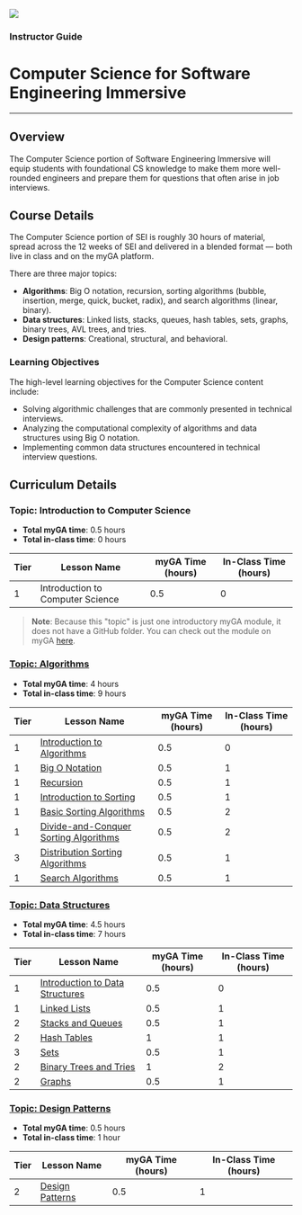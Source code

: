 ![](https://ga-dash.s3.amazonaws.com/production/assets/logo-9f88ae6c9c3871690e33280fcf557f33.png) 

### Instructor Guide
# Computer Science for Software Engineering Immersive

---

## Overview
The Computer Science portion of Software Engineering Immersive will equip students with foundational CS knowledge to make them more well-rounded engineers and prepare them for questions that often arise in job interviews.



## Course Details
The Computer Science portion of SEI is roughly 30 hours of material, spread across the 12 weeks of SEI and delivered in a blended format — both live in class and on the myGA platform.

There are three major topics:
* **Algorithms**: Big O notation, recursion, sorting algorithms (bubble, insertion, merge, quick, bucket, radix), and search algorithms (linear, binary).
* **Data structures**: Linked lists, stacks, queues, hash tables, sets, graphs, binary trees, AVL trees, and tries.
* **Design patterns**: Creational, structural, and behavioral.

### Learning Objectives
The high-level learning objectives for the Computer Science content include:
- Solving algorithmic challenges that are commonly presented in technical interviews.
- Analyzing the computational complexity of algorithms and data structures using Big O notation.
- Implementing common data structures encountered in technical interview questions.


## Curriculum Details

### Topic: Introduction to Computer Science
* **Total myGA time**: 0.5 hours
* **Total in-class time**: 0 hours

| Tier | Lesson Name | myGA Time (hours) | In-Class Time (hours) | 
|---|---|---|---|
| 1 | Introduction to Computer Science | 0.5 | 0 |

> **Note**: Because this "topic" is just one introductory myGA module, it does not have a GitHub folder. You can check out the module on myGA [here](https://my.generalassemb.ly/assignments/872d1b14-5fb2-4f50-9f13-74cadc8bada5).

### [Topic: Algorithms](https://git.generalassemb.ly/software-engineering-immersive/SEI-Course-Materials/tree/master/6_computer-science-materials/algorithms)
* **Total myGA time**: 4 hours
* **Total in-class time**: 9 hours

| Tier | Lesson Name | myGA Time (hours) | In-Class Time (hours) | 
|---|---|---|---|
| 1 | [Introduction to Algorithms](https://git.generalassemb.ly/software-engineering-immersive/SEI-Course-Materials/tree/master/6_computer-science-materials/algorithms) | 0.5 | 0 | 
| 1 | [Big O Notation](https://git.generalassemb.ly/software-engineering-immersive/SEI-Course-Materials/tree/master/6_computer-science-materials/algorithms/big-o-notation) | 0.5 | 1 | 
| 1 | [Recursion](https://git.generalassemb.ly/software-engineering-immersive/SEI-Course-Materials/tree/master/6_computer-science-materials/algorithms/recursion) | 0.5 | 1 | 
| 1 | [Introduction to Sorting](https://git.generalassemb.ly/software-engineering-immersive/SEI-Course-Materials/tree/master/6_computer-science-materials/algorithms/intro-to-sorting) | 0.5 | 1 | 
| 1 | [Basic Sorting Algorithms](https://git.generalassemb.ly/software-engineering-immersive/SEI-Course-Materials/tree/master/6_computer-science-materials/algorithms/basic-sorts) | 0.5 | 2 | 
| 1 | [Divide-and-Conquer Sorting Algorithms](https://git.generalassemb.ly/software-engineering-immersive/SEI-Course-Materials/tree/master/6_computer-science-materials/algorithms/divide-and-conquer-sorts) | 0.5 | 2 | 
| 3 | [Distribution Sorting Algorithms](https://git.generalassemb.ly/software-engineering-immersive/SEI-Course-Materials/tree/master/6_computer-science-materials/algorithms/distribution-sorts) | 0.5 | 1 | 
| 1 | [Search Algorithms](https://git.generalassemb.ly/software-engineering-immersive/SEI-Course-Materials/tree/master/6_computer-science-materials/algorithms/search-algorithms) | 0.5 | 1 | 

### [Topic: Data Structures](https://git.generalassemb.ly/software-engineering-immersive/SEI-Course-Materials/tree/master/6_computer-science-materials/data-structures)
* **Total myGA time**: 4.5 hours
* **Total in-class time**: 7 hours

| Tier | Lesson Name | myGA Time (hours) | In-Class Time (hours) | 
|---|---|---|---|
| 1 | [Introduction to Data Structures](https://git.generalassemb.ly/software-engineering-immersive/SEI-Course-Materials/tree/master/6_computer-science-materials/data-structures) | 0.5 | 0 | 
| 1 | [Linked Lists](https://git.generalassemb.ly/software-engineering-immersive/SEI-Course-Materials/tree/master/6_computer-science-materials/data-structures/linked-lists) | 0.5 | 1 | 
| 2 | [Stacks and Queues](https://git.generalassemb.ly/software-engineering-immersive/SEI-Course-Materials/tree/master/6_computer-science-materials/data-structures/stacks-and-queues) | 0.5 | 1 | 
| 2 | [Hash Tables](https://git.generalassemb.ly/software-engineering-immersive/SEI-Course-Materials/tree/master/6_computer-science-materials/data-structures/hash-tables) | 1 | 1 | 
| 3 | [Sets](https://git.generalassemb.ly/software-engineering-immersive/SEI-Course-Materials/tree/master/6_computer-science-materials/data-structures/sets) | 0.5 | 1 | 
| 2 | [Binary Trees and Tries](https://git.generalassemb.ly/software-engineering-immersive/SEI-Course-Materials/tree/master/6_computer-science-materials/data-structures/binary-trees-and-tries) | 1 | 2 | 
| 2 | [Graphs](https://git.generalassemb.ly/software-engineering-immersive/SEI-Course-Materials/tree/master/6_computer-science-materials/data-structures/graphs) | 0.5 | 1 | 

### [Topic: Design Patterns](https://git.generalassemb.ly/software-engineering-immersive/SEI-Course-Materials/tree/master/6_computer-science-materials/design-patterns)
* **Total myGA time**: 0.5 hours
* **Total in-class time**: 1 hour

| Tier | Lesson Name | myGA Time (hours) | In-Class Time (hours) | 
|---|---|---|---|
| 2 | [Design Patterns](https://git.generalassemb.ly/software-engineering-immersive/SEI-Course-Materials/tree/master/6_computer-science-materials/design-patterns/design-patterns) | 0.5 | 1 |
